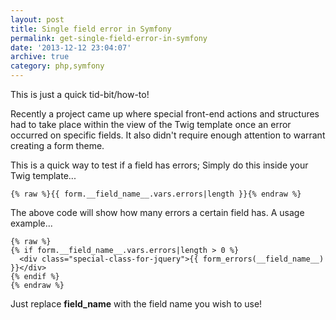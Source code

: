 ```yaml
---
layout: post
title: Single field error in Symfony
permalink: get-single-field-error-in-symfony
date: '2013-12-12 23:04:07'
archive: true
category: php,symfony
---
```


This is just a quick tid-bit/how-to!

Recently a project came up where special front-end actions and structures had to take place within the view of the Twig template once an error occurred on specific fields. It also didn't require enough attention to warrant creating a form theme.

This is a quick way to test if a field has errors; Simply do this inside your Twig template...

```liquid
{% raw %}{{ form.__field_name__.vars.errors|length }}{% endraw %}
```

The above code will show how many errors a certain field has. A usage example...

```liquid
{% raw %}
{% if form.__field_name__.vars.errors|length > 0 %}
  <div class="special-class-for-jquery">{{ form_errors(__field_name__) }}</div>
{% endif %}
{% endraw %}
```

Just replace __field_name__ with the field name you wish to use!
